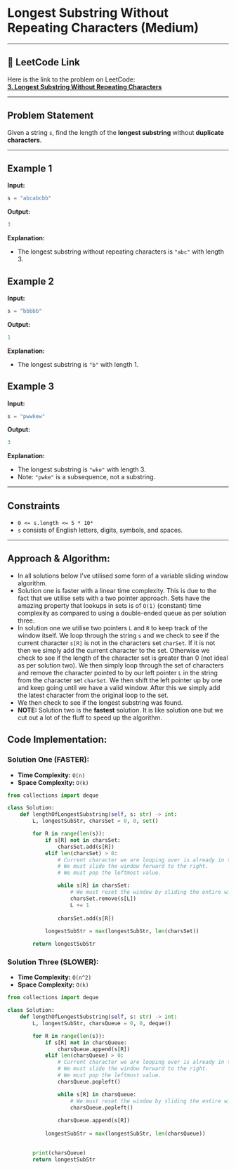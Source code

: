 # Longest Substring Without Repeating Characters (Medium)

---

## 🔗 LeetCode Link

Here is the link to the problem on LeetCode:  
[**3. Longest Substring Without Repeating Characters**](https://leetcode.com/problems/longest-substring-without-repeating-characters/)

---

## **Problem Statement**

Given a string `s`, find the length of the **longest substring** without **duplicate characters**.

---

## **Example 1**

**Input:**
```python
s = "abcabcbb"
```

**Output:**
```python
3
```

**Explanation:**
- The longest substring without repeating characters is `"abc"` with length 3.

## **Example 2**

**Input:**
```python
s = "bbbbb"
```

**Output:**
```python
1
```

**Explanation:**
- The longest substring is `"b"` with length 1.

## **Example 3**

**Input:**
```python
s = "pwwkew"
```

**Output:**
```python
3
```

**Explanation:**
- The longest substring is `"wke"` with length 3.
- Note: `"pwke"` is a subsequence, not a substring.

---

## **Constraints**

- `0 <= s.length <= 5 * 10⁴`
- `s` consists of English letters, digits, symbols, and spaces.

---

## Approach & Algorithm:

- In all solutions below I've utilised some form of a variable sliding window algorithm.
- Solution one is faster with a linear time complexity. This is due to the fact that we utilise sets with a two pointer approach. Sets have the amazing property that lookups in sets is of `O(1)` (constant) time complexity as compared to using a double-ended queue as per solution three.
- In solution one we utilise two pointers `L` and `R` to keep track of the window itself. We loop through the string `s` and we check to see if the current character `s[R]` is not in the characters set `charSet`. If it is not then we simply add the current character to the set. Otherwise we check to see if the length of the character set is greater than 0 (not ideal as per solution two). We then simply loop through the set of characters and remove the character pointed to by our left pointer `L` in the string from the character set `charSet`. We then shift the left pointer up by one and keep going until we have a valid window. After this we simply add the latest character from the original loop to the set.
- We then check to see if the longest substring was found.
- **NOTE:** Solution two is the **fastest** solution. It is like solution one but we cut out a lot of the fluff to speed up the algorithm.

## Code Implementation:

### Solution One (FASTER):

- **Time Complexity:** `O(n)`
- **Space Complexity:** `O(k)`

```python
from collections import deque

class Solution:
    def lengthOfLongestSubstring(self, s: str) -> int:
        L, longestSubStr, charsSet = 0, 0, set()

        for R in range(len(s)):
            if s[R] not in charsSet:
                charsSet.add(s[R])
            elif len(charsSet) > 0:
                # Current character we are looping over is already in the charsQueue.
                # We must slide the window forward to the right.
                # We must pop the leftmost value.

                while s[R] in charsSet:
                    # We must reset the window by sliding the entire window upto R.
                    charsSet.remove(s[L])
                    L += 1
                
                charsSet.add(s[R])
            
            longestSubStr = max(longestSubStr, len(charsSet))

        return longestSubStr
```

### Solution Three (SLOWER):

- **Time Complexity:** `O(n^2)`
- **Space Complexity:** `O(k)`

```python
from collections import deque

class Solution:
    def lengthOfLongestSubstring(self, s: str) -> int:
        L, longestSubStr, charsQueue = 0, 0, deque()

        for R in range(len(s)):
            if s[R] not in charsQueue:
                charsQueue.append(s[R])
            elif len(charsQueue) > 0:
                # Current character we are looping over is already in the charsQueue.
                # We must slide the window forward to the right.
                # We must pop the leftmost value.
                charsQueue.popleft()

                while s[R] in charsQueue:
                    # We must reset the window by sliding the entire window upto R.
                    charsQueue.popleft()
                
                charsQueue.append(s[R])
            
            longestSubStr = max(longestSubStr, len(charsQueue))
        

        print(charsQueue)
        return longestSubStr
```